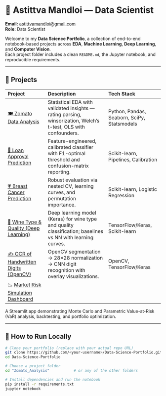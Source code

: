 # 💼 Astittva Mandloi — Data Scientist  

**Email:** astittvamandloi@gmail.com  
**Role:** Data Scientist  

Welcome to my **Data Science Portfolio**, a collection of end-to-end notebook-based projects across **EDA**, **Machine Learning**, **Deep Learning**, and **Computer Vision**.  
Each project folder includes a clean `README.md`, the Jupyter notebook, and reproducible requirements.

---

## 📂 Projects  

| Project | Description | Tech Stack |
|:--|:--|:--|
| [🍽️ Zomato Data Analysis](./Zomato_Analysis) | Statistical EDA with validated insights — rating parsing, winsorization, Welch’s t-test, OLS with confounders. | Python, Pandas, Seaborn, SciPy, Statsmodels |
| [🏦 Loan Approval Prediction](./Loan_Approval_prediction) | Feature-engineered, calibrated classifier with F1-optimal threshold and confusion-matrix reporting. | Scikit-learn, Pipelines, Calibration |
| [💗 Breast Cancer Prediction](./Breast_Cancer_Prediction) | Robust evaluation via nested CV, learning curves, and permutation importance. | Scikit-learn, Logistic Regression |
| [🍷 Wine Type & Quality (Deep Learning)](./Prediction%20of%20Wine%20type%20using%20Deep%20Learning) | Deep learning model (Keras) for wine type and quality classification; baselines vs NN with learning curves. | TensorFlow/Keras, Scikit-learn |
| [✍️ OCR of Handwritten Digits (OpenCV)](./OCR%20of%20Handwritten%20digits%20OpenCV) | OpenCV segmentation → 28×28 normalization → CNN digit recognition with overlay visualizations. | OpenCV, TensorFlow/Keras |
| 📉 [Market Risk Simulation Dashboard](https://risk-dashboard.streamlit.app) |
A Streamlit app demonstrating Monte Carlo and Parametric Value-at-Risk (VaR) analysis, backtesting, and portfolio optimization.


---

## 🚀 How to Run Locally  

```bash
# Clone your portfolio (replace with your actual repo URL)
git clone https://github.com/<your-username>/Data-Science-Portfolio.git
cd Data-Science-Portfolio

# Choose a project folder
cd "Zomato_Analysis"           # or any of the other folders

# Install dependencies and run the notebook
pip install -r requirements.txt
jupyter notebook

